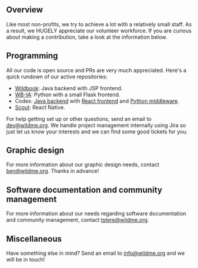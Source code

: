 ## Overview

Like most non-profits, we try to achieve a lot with a relatively small staff. As a result, we HUGELY appreciate our volunteer workforce. If you are curious about making a contribution, take a look at the information below. 

## Programming 

All our code is open source and PRs are very much appreciated. Here's a quick rundown of our active repositories:

 - [Wildbook](https://github.com/WildbookOrg/Wildbook): Java backend with JSP frontend. 
 - [WB-IA](https://github.com/WildbookOrg/wildbook-ia): Python with a small Flask frontend.
 - Codex: [Java backend](https://github.com/WildbookOrg/Wildbook/tree/next-gen) with [React frontend](https://github.com/WildbookOrg/wildbook-frontend) and [Python middleware](https://github.com/WildbookOrg/houston).
 - [Scout](https://github.com/WildbookOrg/report-app): React Native.

For help getting set up or other questions, send an email to dev@wildme.org. We handle project management internally using Jira so just let us know your interests and we can find some good tickets for you.

## Graphic design 

For more information about our graphic design needs, contact ben@wildme.org. Thanks in advance!

## Software documentation and community management 

For more information about our needs regarding software documentation and community management, contact tstere@wildme.org.

## Miscellaneous

Have something else in mind? Send an email to info@wildme.org and we will be in touch!
